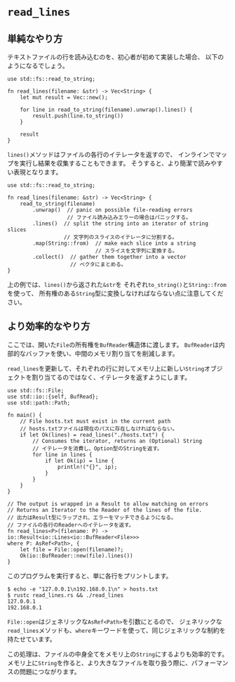 # `read_lines`

<!--
## A naive approach
-->
## 単純なやり方

<!--
This might be a reasonable first attempt for a beginner's first
implementation for reading lines from a file.
-->
テキストファイルの行を読み込むのを、初心者が初めて実装した場合、
以下のようになるでしょう。

```rust,norun
use std::fs::read_to_string;

fn read_lines(filename: &str) -> Vec<String> {
    let mut result = Vec::new();

    for line in read_to_string(filename).unwrap().lines() {
        result.push(line.to_string())
    }

    result
}
```

<!--
Since the method `lines()` returns an iterator over the lines in the file,
we can also perform a map inline and collect the results, yielding a more
concise and fluent expression.
-->
`lines()`メソッドはファイルの各行のイテレータを返すので、
インラインでマップを実行し結果を収集することもできます。
そうすると、より簡潔で読みやすい表現となります。

```rust,norun
use std::fs::read_to_string;

fn read_lines(filename: &str) -> Vec<String> {
    read_to_string(filename) 
        .unwrap()  // panic on possible file-reading errors
                   // ファイル読み込みエラーの場合はパニックする。
        .lines()  // split the string into an iterator of string slices
                  // 文字列のスライスのイテレータに分割する。
        .map(String::from)  // make each slice into a string
                            // スライスを文字列に変換する。
        .collect()  // gather them together into a vector
                    // ベクタにまとめる。
}
```

<!--
Note that in both examples above, we must convert the `&str` reference
returned from `lines()` to the owned type `String`, using `.to_string()`
and `String::from` respectively.
-->
上の例では、`lines()`から返された`&str`を
それぞれ`to_string()`と`String::from`を使って、
所有権のある`String`型に変換しなければならない点に注意してください。

<!--
## A more efficient approach
-->
## より効率的なやり方

<!--
Here we pass ownership of the open `File` to a `BufReader` struct. `BufReader` uses an internal
buffer to reduce intermediate allocations.
-->
ここでは、開いた`File`の所有権を`BufReader`構造体に渡します。
`BufReader`は内部的なバッファを使い、中間のメモリ割り当てを削減します。

<!--
We also update `read_lines` to return an iterator instead of allocating new
`String` objects in memory for each line.
-->
`read_lines`を更新して、それぞれの行に対してメモリ上に新しい`String`オブジェクトを割り当てるのではなく、イテレータを返すようにします。

```rust,no_run
use std::fs::File;
use std::io::{self, BufRead};
use std::path::Path;

fn main() {
    // File hosts.txt must exist in the current path
    // hosts.txtファイルは現在のパスに存在しなければならない。
    if let Ok(lines) = read_lines("./hosts.txt") {
        // Consumes the iterator, returns an (Optional) String
        // イテレータを消費し、Option型のStringを返す。
        for line in lines {
            if let Ok(ip) = line {
                println!("{}", ip);
            }
        }
    }
}

// The output is wrapped in a Result to allow matching on errors
// Returns an Iterator to the Reader of the lines of the file.
// 出力はResult型にラップされ、エラーをマッチできるようになる。
// ファイルの各行のReaderへのイテレータを返す。
fn read_lines<P>(filename: P) -> io::Result<io::Lines<io::BufReader<File>>>
where P: AsRef<Path>, {
    let file = File::open(filename)?;
    Ok(io::BufReader::new(file).lines())
}
```

<!--
Running this program simply prints the lines individually.
-->
このプログラムを実行すると、単に各行をプリントします。

```shell
$ echo -e "127.0.0.1\n192.168.0.1\n" > hosts.txt
$ rustc read_lines.rs && ./read_lines
127.0.0.1
192.168.0.1
```

<!--
(Note that since `File::open` expects a generic `AsRef<Path>` as argument, we define our
generic `read_lines()` method with the same generic constraint, using the `where` keyword.)
-->
`File::open`はジェネリックな`AsRef<Path>`を引数にとるので、
ジェネリックな`read_lines`メソッドも、`where`キーワードを使って、同じジェネリックな制約を持たせています。

<!--
This process is more efficient than creating a `String` in memory with all of the file's
contents. This can especially cause performance issues when working with larger files.
-->
この処理は、ファイルの中身全てをメモリ上の`String`にするよりも効率的です。
メモリ上に`String`を作ると、より大きなファイルを取り扱う際に、パフォーマンスの問題につながります。
